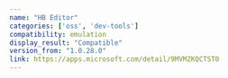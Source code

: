 ```yaml
---
name: "HB Editor"
categories: ['oss', 'dev-tools']
compatibility: emulation
display_result: "Compatible"
version_from: "1.0.28.0"
link: https://apps.microsoft.com/detail/9MVMZKQCTST0
---
```

